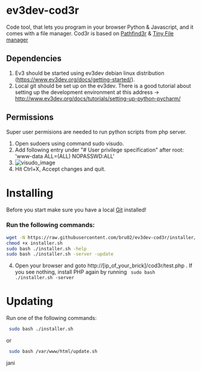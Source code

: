 # ev3dev-cod3r
Code tool, that lets you program in your browser Python & Javascript, and it comes with a file manager.
Cod3r is  based on <a href="https://github.com/okanulas/Pathfind3r">Pathfind3r</a> & <a href="https://github.com/prasathmani/tinyfilemanager">Tiny File manager</a>
## Dependencies
1. Ev3 should be started using ev3dev debian linux distribution (https://www.ev3dev.org/docs/getting-started/).
2. Local git should be set up on the ev3dev. There is a good tutorial about setting up the development environment at this address -> http://www.ev3dev.org/docs/tutorials/setting-up-python-pycharm/

## Permissions
Super user permisions are needed to run python scripts from php server.  

1. Open sudoers using command sudo visudo.
2. Add following entry under "# User privilege specification" after root: 'www-data ALL=(ALL) NOPASSWD:ALL'
3. ![visudo_image](https://github.com/okanulas/Pathfind3r/blob/master/images/visudo.png)
4. Hit Ctrl+X, Accept changes and quit.

# Installing
Before you start make sure you have a local <a href='http://www.ev3dev.org/docs/tutorials/setting-up-python-pycharm/'>Git</a> installed!

### Run the following commands:
 ```bash 
 wget -N https://raw.githubusercontent.com/bru02/ev3dev-cod3r/installer/installer.sh
 chmod +x installer.sh
 sudo bash ./installer.sh -help
 sudo bash ./installer.sh -server -update

 ```
4. Open your browser and goto http://[ip_of_your_brick]/cod3r/test.php . If you see nothing, install PHP again by running ` sudo bash ./installer.sh -server`<br>
# Updating
Run one of the following commands:
```bash
 sudo bash ./installer.sh
```
or
```bash
 sudo bash /var/www/html/update.sh
```


jani